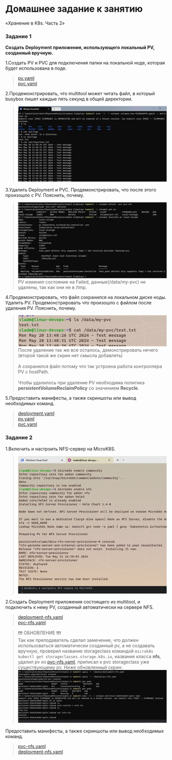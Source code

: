 # Домашнее задание к занятию 
«Хранение в K8s. Часть 2»

### Задание 1

**Создать Deployment приложения, использующего локальный PV, созданный вручную.**

1.Создать PV и PVC для подключения папки на локальной ноде, которая будет использована в поде.

>[pv.yaml](deploy%2Fpv.yaml) \
>[pvc.yaml](deploy%2Fpvc.yaml)

2.Продемонстрировать, что multitool может читать файл, в который busybox пишет каждые пять секунд в общей директории.

>![img.png](img.png)

3.Удалить Deployment и PVC. Продемонстрировать, что после этого произошло с PV. Пояснить, почему.

>![img_1.png](img_1.png)
> PV изменил состояние на Failed, данные(/data/my-pvc) не удалены, так как они не в /tmp.  

4.Продемонстрировать, что файл сохранился на локальном диске ноды. Удалить PV. Продемонстрировать что произошло с файлом после удаления PV. Пояснить, почему.
>![img_2.png](img_2.png)\
>После удаление так же все осталось, демонстрировать нечего (второй такой же скрин нет смысла добавлять)\
> \
>А сохранился файл потому что так устроена работа контроллера PV с hostPath. \
> \
>Чтобы удалилось при удаление PV необходима политика **persistentVolumeReclaimPolicy** со значением **Recycle**.

5.Предоставить манифесты, а также скриншоты или вывод необходимых команд.
>[deployment.yaml](deploy%2Fdeployment.yaml)\
>[pv.yaml](deploy%2Fpv.yaml) \
>[pvc.yaml](deploy%2Fpvc.yaml)

### Задание 2

1.Включить и настроить NFS-сервер на MicroK8S.
>![img_3.png](img_3.png)

2.Создать Deployment приложения состоящего из multitool, и подключить к нему PV, созданный автоматически на сервере NFS.
>[deployment-nfs.yaml](deploy%2Fdeployment-nfs.yaml) \
>[pvc-nfs.yaml](deploy%2Fpvc-nfs.yaml) 


>❗❗❗ ОБНОВЛЕНИЕ ❗❗❗\
> Так как преподаватель сделал замечение, что должен использоваться автоматически созданный pv, а не создавать вручную, проверил название storageclass командой
> ``microk8s kubectl get storageclasses.storage.k8s.io``, название класса **nfs**, удалил pv из [pvc-nfs.yaml](deploy%2Fpvc-nfs.yaml), приписал к pvc storageclass уже существующему pv.
>Ниже обновленный скрин: ![img_6.png](img_6.png)


Предоставить манифесты, а также скриншоты или вывод необходимых команд.
> [pvc-nfs.yaml](deploy%2Fpvc-nfs.yaml)\
> [deployment-nfs.yaml](deploy%2Fdeployment-nfs.yaml)